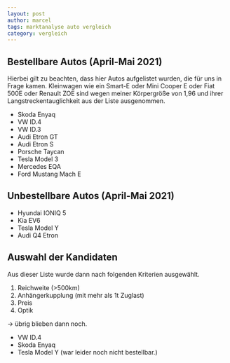 ```yaml
---
layout: post
author: marcel
tags: marktanalyse auto vergleich
category: vergleich
---
```


## Bestellbare Autos (April-Mai 2021)

Hierbei gilt zu beachten, dass hier Autos aufgelistet wurden, die für uns in Frage kamen.
Kleinwagen wie ein Smart-E oder Mini Cooper E oder Fiat 500E oder Renault ZOE sind wegen meiner Körpergröße von 1,96 und ihrer
Langstreckentauglichkeit aus der Liste ausgenommen.

* Skoda Enyaq
* VW ID.4
* VW ID.3
* Audi Etron GT
* Audi Etron S
* Porsche Taycan
* Tesla Model 3
* Mercedes EQA
* Ford Mustang Mach E

## Unbestellbare Autos (April-Mai 2021)

* Hyundai IONIQ 5
* Kia EV6
* Tesla Model Y
* Audi Q4 Etron

## Auswahl der Kandidaten

Aus dieser Liste wurde dann nach folgenden Kriterien ausgewählt.

1. Reichweite (>500km)
1. Anhängerkupplung (mit mehr als 1t Zuglast)
1. Preis
1. Optik

-> übrig blieben dann noch.

* VW ID.4
* Skoda Enyaq
* Tesla Model Y (war leider noch nicht bestellbar.)
